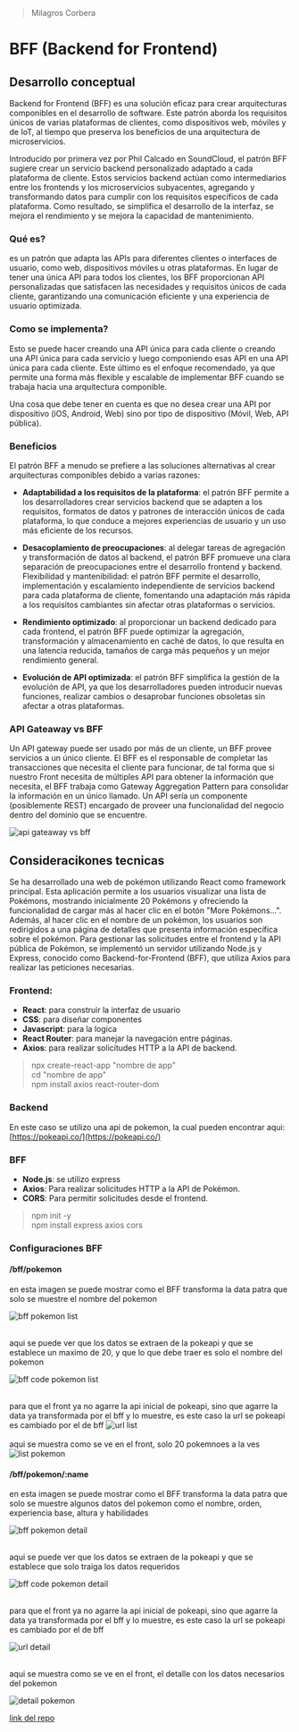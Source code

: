 > Milagros Corbera 

# BFF (Backend for Frontend)

## Desarrollo conceptual
Backend for Frontend (BFF) es una solución eficaz para crear arquitecturas componibles en el desarrollo de software. Este patrón aborda los requisitos únicos de varias plataformas de clientes, como dispositivos web, móviles y de IoT, al tiempo que preserva los beneficios de una arquitectura de microservicios.

Introducido por primera vez por Phil Calcado en SoundCloud, el patrón BFF sugiere crear un servicio backend personalizado adaptado a cada plataforma de cliente. Estos servicios backend actúan como intermediarios entre los frontends y los microservicios subyacentes, agregando y transformando datos para cumplir con los requisitos específicos de cada plataforma. Como resultado, se simplifica el desarrollo de la interfaz, se mejora el rendimiento y se mejora la capacidad de mantenimiento.


###  Qué es?
es un patrón que adapta las APIs para diferentes clientes o interfaces de usuario, como web, dispositivos móviles u otras plataformas. En lugar de tener una única API para todos los clientes, los BFF proporcionan API personalizadas que satisfacen las necesidades y requisitos únicos de cada cliente, garantizando una comunicación eficiente y una experiencia de usuario optimizada.


### Como se implementa?
Esto se puede hacer creando una API única para cada cliente o creando una API única para cada servicio y luego componiendo esas API en una API única para cada cliente. Este último es el enfoque recomendado, ya que permite una forma más flexible y escalable de implementar BFF cuando se trabaja hacia una arquitectura componible.

Una cosa que debe tener en cuenta es que no desea crear una API por dispositivo (iOS, Android, Web) sino por tipo de dispositivo (Móvil, Web, API pública).


### Beneficios 
El patrón BFF a menudo se prefiere a las soluciones alternativas al crear arquitecturas componibles debido a varias razones:

- **Adaptabilidad a los requisitos de la plataforma**: el patrón BFF permite a los desarrolladores crear servicios backend que se adapten a los requisitos, formatos de datos y patrones de interacción únicos de cada plataforma, lo que conduce a mejores experiencias de usuario y un uso más eficiente de los recursos.

- **Desacoplamiento de preocupaciones**: al delegar tareas de agregación y transformación de datos al backend, el patrón BFF promueve una clara separación de preocupaciones entre el desarrollo frontend y backend.
Flexibilidad y mantenibilidad: el patrón BFF permite el desarrollo, implementación y escalamiento independiente de servicios backend para cada plataforma de cliente, fomentando una adaptación más rápida a los requisitos cambiantes sin afectar otras plataformas o servicios.

- **Rendimiento optimizado**: al proporcionar un backend dedicado para cada frontend, el patrón BFF puede optimizar la agregación, transformación y almacenamiento en caché de datos, lo que resulta en una latencia reducida, tamaños de carga más pequeños y un mejor rendimiento general.

- **Evolución de API optimizada**: el patrón BFF simplifica la gestión de la evolución de API, ya que los desarrolladores pueden introducir nuevas funciones, realizar cambios o desaprobar funciones obsoletas sin afectar a otras plataformas.

### API Gateaway vs BFF
Un API gateway puede ser usado por más de un cliente, un BFF provee servicios a un único cliente.
El BFF es el responsable de completar las transacciones que necesita el cliente para funcionar, de tal forma que si nuestro Front necesita de múltiples API para obtener la información que necesita, el BFF trabaja como Gateway Aggregation Pattern para consolidar la información en un único llamado. 
Un API sería un componente (posiblemente REST) encargado de proveer una funcionalidad del negocio dentro del dominio que se encuentre.

![api gateaway vs bff](./img/api%20gateaway%20vs%20bff.png)

## Consideracikones tecnicas
Se ha desarrollado una web de pokémon utilizando React como framework principal. Esta aplicación permite a los usuarios visualizar una lista de Pokémons, mostrando inicialmente 20 Pokémons y ofreciendo la funcionalidad de cargar más al hacer clic en el botón "More Pokémons...". Además, al hacer clic en el nombre de un pokémon, los usuarios son redirigidos a una página de detalles que presenta información específica sobre el pokémon. Para gestionar las solicitudes entre el frontend y la API pública de Pokémon, se implementó un servidor utilizando Node.js y Express, conocido como Backend-for-Frontend (BFF), que utiliza Axios para realizar las peticiones necesarias.


### Frontend:
- **React**: para construir la interfaz de usuario
- **CSS**: para diseñar componentes
- **Javascript**: para la logica
- **React Router**: para manejar la navegación entre páginas.
- **Axios**: para realizar solicitudes HTTP a la API de backend.

> npx create-react-app "nombre de app" </br>
> cd "nombre de app" </br>
> npm install axios react-router-dom


### Backend
En este caso se utilizo una api de pokemon, la cual pueden encontrar aqui: [https://pokeapi.co/](https://pokeapi.co/)


### BFF
- **Node.js**: se utilizo express 
- **Axios**: Para realizar solicitudes HTTP a la API de Pokémon.
- **CORS**: Para permitir solicitudes desde el frontend.

>npm init -y  </br>
>npm install express axios cors

### Configuraciones BFF
#### **/bff/pokemon**
en esta imagen se puede mostrar como el BFF transforma la data patra que solo se muestre el nombre del pokemon

![bff pokemon list](./img/localhost3001%20list.png) 
</br></br>


aqui se puede ver que los datos se extraen de la pokeapi y que se establece un maximo de 20, y que lo que debe traer es solo el nombre del pokemon

![bff code pokemon list](./img/bff%20list%20.png)
 </br></br>


para que el front ya no agarre la api inicial de pokeapi, sino que agarre la data ya transformada por el bff y lo muestre, es este caso la url se pokeapi es cambiado por el de bff 
![url list](./img/url%20bff%20list.png)</br></br>
aqui se muestra como se ve en el front, solo 20 pokemnoes a la ves
![list pokemon](./img/localhost3000%20list.png)


#### **/bff/pokemon/:name**

en esta imagen se puede mostrar como el BFF transforma la data patra que solo se muestre algunos datos del pokemon como el nombre, orden, experiencia base, altura y habilidades

![bff pokemon detail](./img/localhost3001%20detail.png) 
</br></br>


aqui se puede ver que los datos se extraen de la pokeapi y que se establece que solo traiga los datos requeridos 

![bff code pokemon detail](./img/bff%20detail.png)
 </br></br>


para que el front ya no agarre la api inicial de pokeapi, sino que agarre la data ya transformada por el bff y lo muestre, es este caso la url se pokeapi es cambiado por el de bff 

![url detail](./img/url%20bff%20detail.png)</br></br>


aqui se muestra como se ve en el front, el detalle con los datos necesarios del pokemon

![detail pokemon](./img/localhost3000%20detail.png)



[link del repo ](https://github.com/btwitsmei/pokemon)